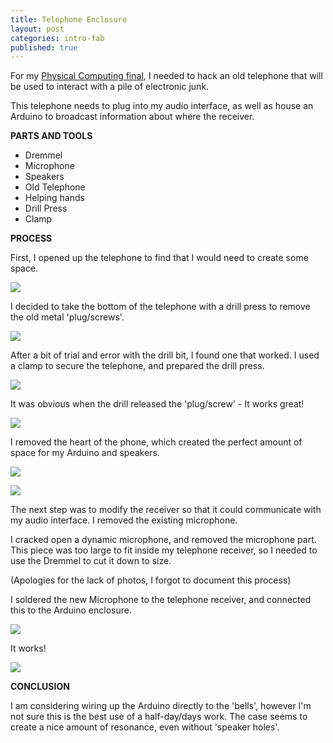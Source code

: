 ```yaml
---
title: Telephone Enclosure
layout: post
categories: intro-fab
published: true
---
```


For my [Physical Computing final](http://samhains.com/blog/physcomp/2017/11/15/concept-development-talking-to-machines.html), I needed to hack an old telephone that will be used to interact with a pile of electronic junk.

This telephone needs to plug into my audio interface, as well as house an Arduino to broadcast information about where the receiver.

**PARTS AND TOOLS**

* Dremmel
* Microphone
* Speakers
* Old Telephone
* Helping hands
* Drill Press
* Clamp


**PROCESS**

First, I opened up the telephone to find that I would need to create some space.

![](/blog/assets/fab_enclosure/1.jpg)


I decided to take the bottom of the telephone with a drill press to remove the old metal 'plug/screws'.

![](/blog/assets/fab_enclosure/3.jpg)

After a bit of trial and error with the drill bit, I found one that worked. I used a clamp to secure the telephone, and prepared the drill press.

![](/blog/assets/fab_enclosure/4.jpg)

It was obvious when the drill released the 'plug/screw' - It works great!

![](/blog/assets/fab_enclosure/5.jpg)

I removed the heart of the phone, which created the perfect amount of space for my Arduino and speakers.

![](/blog/assets/fab_enclosure/6.jpg)

![](/blog/assets/fab_enclosure/7.jpg)

The next step was to modify the receiver so that it could communicate with my audio interface. I removed the existing microphone.

I cracked open a dynamic microphone, and removed the microphone part. This piece was too large to fit inside my telephone receiver, so I needed to use the Dremmel to cut it down to size.

(Apologies for the lack of photos, I forgot to document this process)

I soldered the new Microphone to the telephone receiver, and connected this to the Arduino enclosure.

![](/blog/assets/fab_enclosure/8.jpg)

It works! 

![](/blog/assets/fab_enclosure/9.jpg)


**CONCLUSION**

I am considering wiring up the Arduino directly to the 'bells', however I'm not sure this is the best use of a half-day/days work. The case seems to create a nice amount of resonance, even without 'speaker holes'.
